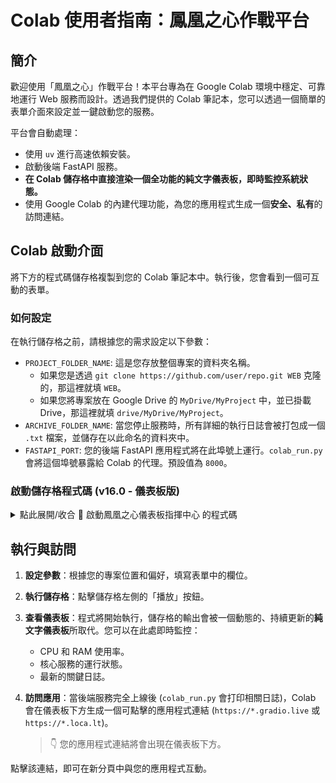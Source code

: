 # Colab 使用者指南：鳳凰之心作戰平台

## 簡介

歡迎使用「鳳凰之心」作戰平台！本平台專為在 Google Colab 環境中穩定、可靠地運行 Web 服務而設計。透過我們提供的 Colab 筆記本，您可以透過一個簡單的表單介面來設定並一鍵啟動您的服務。

平台會自動處理：

*   使用 `uv` 進行高速依賴安裝。
*   啟動後端 FastAPI 服務。
*   **在 Colab 儲存格中直接渲染一個全功能的純文字儀表板，即時監控系統狀態。**
*   使用 Google Colab 的內建代理功能，為您的應用程式生成一個**安全、私有**的訪問連結。

## Colab 啟動介面

將下方的程式碼儲存格複製到您的 Colab 筆記本中。執行後，您會看到一個可互動的表單。

### 如何設定

在執行儲存格之前，請根據您的需求設定以下參數：

*   `PROJECT_FOLDER_NAME`: 這是您存放整個專案的資料夾名稱。
    *   如果您是透過 `git clone https://github.com/user/repo.git WEB` 克隆的，那這裡就填 `WEB`。
    *   如果您將專案放在 Google Drive 的 `MyDrive/MyProject` 中，並已掛載 Drive，那這裡就填 `drive/MyDrive/MyProject`。
*   `ARCHIVE_FOLDER_NAME`: 當您停止服務時，所有詳細的執行日誌會被打包成一個 `.txt` 檔案，並儲存在以此命名的資料夾中。
*   `FASTAPI_PORT`: 您的後端 FastAPI 應用程式將在此埠號上運行。`colab_run.py` 會將這個埠號暴露給 Colab 的代理。預設值為 `8000`。

### 啟動儲存格程式碼 (v16.0 - 儀表板版)

<details>
<summary>點此展開/收合 🚀 啟動鳳凰之心儀表板指揮中心 的程式碼</summary>

```python
#@title 💎 鳳凰之心儀表板指揮中心 v16.0 { vertical-output: true, display-mode: "form" }
#@markdown ---
#@markdown ### **專案路徑與伺服器設定**
#@markdown > **請指定要執行後端程式碼的資料夾名稱。**
#@markdown ---
#@markdown **指定專案資料夾名稱 (PROJECT_FOLDER_NAME)**
#@markdown > **請輸入包含您後端程式碼 (例如 `main.py`, `colab_run.py`) 的資料夾名稱。例如：`WEB`。**
PROJECT_FOLDER_NAME = "WEB" #@param {type:"string"}
#@markdown **日誌歸檔資料夾 (ARCHIVE_FOLDER_NAME)**
#@markdown > **最終的 .txt 日誌報告將儲存於此獨立的中文資料夾。**
ARCHIVE_FOLDER_NAME = "作戰日誌歸檔" #@param {type:"string"}
#@markdown **後端服務埠號 (FASTAPI_PORT)**
#@markdown > **後端 FastAPI 應用程式監聽的埠號。**
FASTAPI_PORT = 8000 #@param {type:"integer"}
#@markdown ---
#@markdown > **準備就緒後，點擊此儲存格左側的「執行」按鈕。**
#@markdown ---

# ==============================================================================
#                      🚀 核心啟動器 (請勿修改) 🚀
# ==============================================================================
import os
import sys
from pathlib import Path

# --- 步驟 1: 組裝設定 ---
# 注意：舊的顯示參數已被移除，因為儀表板現在是固定佈局
config = {
    "archive_folder_name": ARCHIVE_FOLDER_NAME,
    "fastapi_port": FASTAPI_PORT,
}

# --- 步驟 2: 切換路徑並驗證 ---
project_path = Path(f"/content/{PROJECT_FOLDER_NAME}")
if not project_path.is_dir():
    print(f"❌ 致命錯誤：找不到專案資料夾 '{project_path}'。")
    print(f"   請確認您已將專案上傳或 clone 到正確的位置，並且 PROJECT_FOLDER_NAME 設定正確。")
else:
    os.chdir(project_path)
    if str(project_path) not in sys.path:
        sys.path.insert(0, str(project_path))

    # --- 步驟 3: 呼叫後端橋接器 ---
    try:
        # 從專案中導入真正的執行器
        from colab_run import main as run_phoenix_engine

        # 執行主流程，傳入設定
        run_phoenix_engine(config)

    except ImportError:
        print(f"❌ 致命錯誤：無法導入 `colab_run` 模組。")
        print(f"   請檢查檔案 `colab_run.py` 是否存在於 '{project_path}' 中且無語法錯誤。")
    except Exception as e:
        import traceback
        print(f"💥 執行期間發生未預期的嚴重錯誤: {e}")
        traceback.print_exc()
    finally:
        # --- 步驟 4: 最終歸檔複製 ---
        print("\n--- 正在執行最終歸檔複製... ---")
        try:
            import shutil

            # 動態構建源路徑(在專案資料夾內)和目標路徑(在/content根目錄下)
            source_dir = project_path / ARCHIVE_FOLDER_NAME
            destination_dir = Path("/content") / ARCHIVE_FOLDER_NAME

            if source_dir.is_dir():
                if destination_dir.exists():
                    shutil.rmtree(destination_dir)
                shutil.copytree(source_dir, destination_dir)
                print(f"✅ 成功將 '{source_dir.name}' 複製到 /content 目錄下。")
            else:
                print(f"⚠️ 警告：在專案資料夾中找不到歸檔目錄 '{source_dir}'，跳過複製。")
        except Exception as e:
            print(f"❌ 複製歸檔時發生錯誤: {e}")

```
</details>

## 執行與訪問

1.  **設定參數**：根據您的專案位置和偏好，填寫表單中的欄位。
2.  **執行儲存格**：點擊儲存格左側的「播放」按鈕。
3.  **查看儀表板**：程式將開始執行，儲存格的輸出會被一個動態的、持續更新的**純文字儀表板**所取代。您可以在此處即時監控：
    *   CPU 和 RAM 使用率。
    *   核心服務的運行狀態。
    *   最新的關鍵日誌。
4.  **訪問應用**：當後端服務完全上線後 (`colab_run.py` 會打印相關日誌)，Colab 會在儀表板下方生成一個可點擊的應用程式連結 (`https://*.gradio.live` 或 `https://*.loca.lt`)。

    > 👇 您的應用程式連結將會出現在儀表板下方。

點擊該連結，即可在新分頁中與您的應用程式互動。
